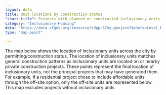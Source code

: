 ```yaml
---
layout: data
title: Unit locations by construction status
"chart-title": Projects with planned or constructed inclusionary units 
category: "Inclusionary-Housing"
data: "https://data.sfgov.org/resource/kdpp-67mq.geojson?$where=total_bmrs_in_this_building_or_phase%3E0"
type: "map-point"

---
```


The map below shows the location of inclusionary units across the city by permitting/construction status. The location of inclusionary units matches general construction patterns as inclusionary units are located on or nearby private construction projects. These points represent the final location of inclusionary units, not the principal projects that may have generated them. For example, if a residential project chose to include affordable units through the off-site option, only the off-site units are represented below. This map excludes projects without inclusionary units.
